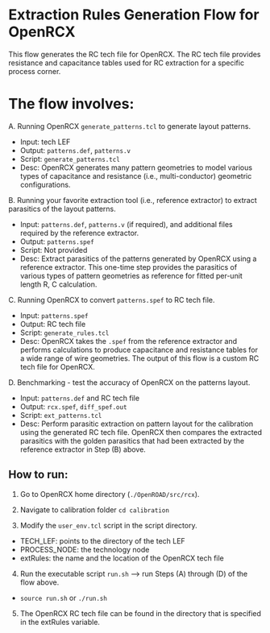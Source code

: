 # Extraction Rules Generation Flow for OpenRCX

This flow generates the RC tech file for OpenRCX. The RC tech file provides
resistance and capacitance tables used for RC extraction for a specific process
corner.

# The flow involves:

A. Running OpenRCX `generate_patterns.tcl` to generate layout patterns.

  - Input: tech LEF
  - Output: `patterns.def`, `patterns.v`
  - Script: `generate_patterns.tcl`
  - Desc: OpenRCX generates many pattern geometries to model various types
    of capacitance and resistance (i.e., multi-conductor) geometric configurations.

B. Running your favorite extraction tool (i.e., reference extractor) to extract
    parasitics of the layout patterns.

  - Input: `patterns.def`, `patterns.v` (if required), and additional files
    required by the reference extractor.
  - Output: `patterns.spef`
  - Script: Not provided
  - Desc: Extract parasitics of the patterns generated by OpenRCX using a reference
    extractor. This one-time step provides the parasitics of various types of pattern
    geometries as reference for fitted per-unit length R, C calculation.

C. Running OpenRCX to convert `patterns.spef` to RC tech file.

  - Input: `patterns.spef`
  - Output: RC tech file
  - Script: `generate_rules.tcl`
  - Desc: OpenRCX takes the `.spef` from the reference extractor and performs
    calculations to produce capacitance and resistance tables for a wide range of
    wire geometries. The output of this flow is a custom RC tech file for
    OpenRCX.

D. Benchmarking - test the accuracy of OpenRCX on the patterns layout.
  - Input: `patterns.def` and RC tech file
  - Output: `rcx.spef`, `diff_spef.out`
  - Script: `ext_patterns.tcl`
  - Desc: Perform parasitic extraction on pattern layout for the calibration
    using the generated RC tech file. OpenRCX then compares the extracted
    parasitics with the golden parasitics that had been extracted by the reference extractor
    in Step (B) above.

## How to run:

1. Go to OpenRCX home directory (`./OpenROAD/src/rcx`).

2. Navigate to calibration folder `cd calibration`

3. Modify the `user_env.tcl` script in the script directory.

  - TECH_LEF: points to the directory of the tech LEF
  - PROCESS_NODE: the technology node
  - extRules: the name and the location of the OpenRCX tech file

4. Run the executable script `run.sh` --> run Steps (A) through (D) of the flow above.

  - `source run.sh` or `./run.sh`

5. The OpenRCX RC tech file can be found in the directory that is specified in the extRules variable.
